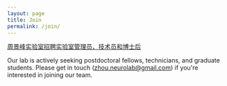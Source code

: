 ```yaml
---
layout: page
title: Join
permalink: /join/
---
```


[周景峰实验室招聘实验室管理员、技术员和博士后](hiring.md)

Our lab is actively seeking postdoctoral fellows, technicians, and graduate students. Please get in touch ([zhou.neurolab@gmail.com](zhou.neurolab@gmail.com)) if you're interested in joining our team.
